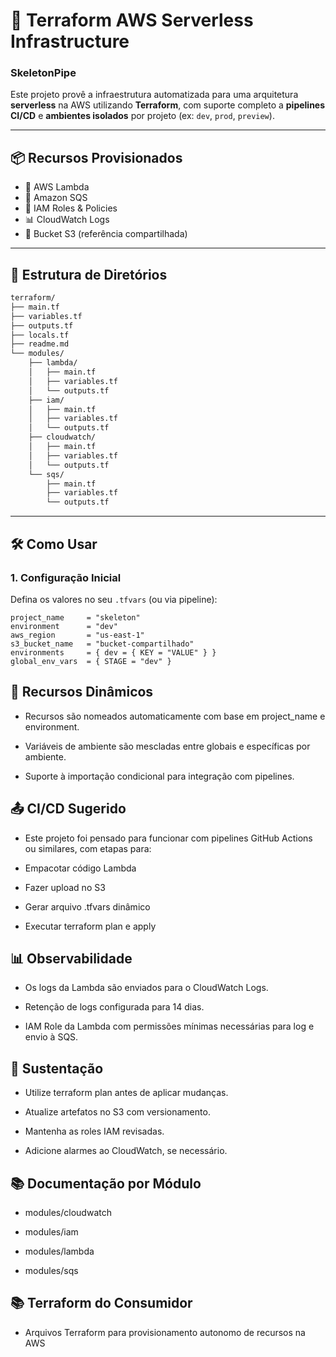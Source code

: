 # 🚀 Terraform AWS Serverless Infrastructure 
### SkeletonPipe

Este projeto provê a infraestrutura automatizada para uma arquitetura **serverless** na AWS utilizando **Terraform**, com suporte completo a **pipelines CI/CD** e **ambientes isolados** por projeto (ex: `dev`, `prod`, `preview`).

---

## 📦 Recursos Provisionados

- 🧠 AWS Lambda
- 🔁 Amazon SQS
- 🔐 IAM Roles & Policies
- 📊 CloudWatch Logs
- 📁 Bucket S3 (referência compartilhada)

---

## 📁 Estrutura de Diretórios

```bash
terraform/
├── main.tf
├── variables.tf
├── outputs.tf
├── locals.tf
├── readme.md
└── modules/
    ├── lambda/
    │   ├── main.tf
    │   ├── variables.tf
    │   └── outputs.tf
    ├── iam/
    │   ├── main.tf
    │   ├── variables.tf
    │   └── outputs.tf
    ├── cloudwatch/
    │   ├── main.tf
    │   ├── variables.tf
    │   └── outputs.tf
    └── sqs/
        ├── main.tf
        ├── variables.tf
        └── outputs.tf
```
---

## 🛠️ Como Usar

### 1. Configuração Inicial

Defina os valores no seu `.tfvars` (ou via pipeline):

```hcl
project_name     = "skeleton"
environment      = "dev"
aws_region       = "us-east-1"
s3_bucket_name   = "bucket-compartilhado"
environments     = { dev = { KEY = "VALUE" } }
global_env_vars  = { STAGE = "dev" }
```

## 🔄 Recursos Dinâmicos

- Recursos são nomeados automaticamente com base em project_name e environment.

- Variáveis de ambiente são mescladas entre globais e específicas por ambiente.

- Suporte à importação condicional para integração com pipelines.

## 📤 CI/CD Sugerido
- Este projeto foi pensado para funcionar com pipelines GitHub Actions ou similares, com etapas para:

- Empacotar código Lambda

- Fazer upload no S3

- Gerar arquivo .tfvars dinâmico

- Executar terraform plan e apply

## 📊 Observabilidade

- Os logs da Lambda são enviados para o CloudWatch Logs.

- Retenção de logs configurada para 14 dias.

- IAM Role da Lambda com permissões mínimas necessárias para log e envio à SQS.

## 👷 Sustentação

- Utilize terraform plan antes de aplicar mudanças.

- Atualize artefatos no S3 com versionamento.

- Mantenha as roles IAM revisadas.

- Adicione alarmes ao CloudWatch, se necessário.

## 📚 Documentação por Módulo

- modules/cloudwatch

- modules/iam

- modules/lambda

- modules/sqs

## 📚 Terraform do Consumidor
- Arquivos Terraform para provisionamento autonomo de recursos na AWS